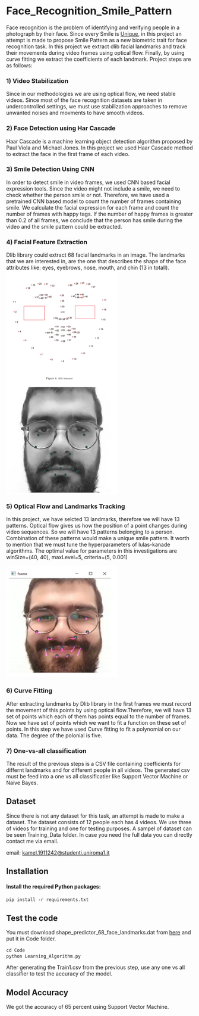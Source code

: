 # Face_Recognition_Smile_Pattern

Face recognition is the problem of identifying and verifying people in a photograph by their face. Since every Smile is [Unique](https://arxiv.org/abs/1802.01873), in this project an attempt is made to propose Smile Pattern as a new biometric trait for face recognition task. In this project we extract dlib facial landmarks and track their movements during video frames using optical flow. Finally, by using curve fitting we extract the coefficients of each landmark. Project steps are as follows:

### 1) Video Stabilization

Since in our methodologies we are using optical flow, we need stable videos. Since most of the face recognition datasets are taken in undercontrolled settings, we must use stabilization approaches to remove unwanted noises and movments to have smooth videos. 

### 2) Face Detection using Har Cascade

Haar Cascade is a machine learning object detection algorithm proposed by Paul Viola and Michael Jones. In this project  we used Haar Cascade method to extract the face in the first frame of each video. 

### 3) Smile Detection Using CNN

In order to detect smile in video frames, we used CNN based facial expression tools. Since the video might not include a smile, we need to check whether the person smile or not. Therefore, we have used a pretrained CNN based model to count the number of frames containing smile. We calculate the facial expression for each frame and count the number of frames with happy tags. If the number of happy frames is greater than 0.2 of all frames, we conclude that the person has smile during the video and the smile pattern could be extracted.

### 4) Facial Feature Extraction

Dlib library could extract 68 facial landmarks in an image. The landmarks that we are interested in, are the one that describes the shape of the face attributes like: eyes, eyebrows, nose, mouth, and chin (13 in totall).
<img  align="center" src="img/Capture2.PNG" width="300" height="300">
<img  align="center" src="img/Capture3.PNG" width="300" height="300">


### 5) Optical Flow and Landmarks Tracking

In this project, we have selcted 13 landmarks, therefore we will have 13 patterns. Optical flow gives us how the position of a point changes during video
sequences. So we will have 13 patterns belonging to a person. Combination of these patterns would make a unique smile pattern. It worth to mention that
we must tune the hyperparameters of lulas-kanade algorithms. The optimal value for parameters in this investigations are winSize=(40, 40), maxLevel=5, criteria=(5, 0.001)

<img src="img/Capture4.PNG" width="300" height="300">

### 6) Curve Fitting

After extracting landmarks by Dlib library in the first frames we must record the movement of this points by using optical flow.Therefore, we will have
13 set of points which each of them has points equal to the number of frames. Now we have set of points which we want to fit a function on these set of points. In this step we have used Curve fitting to fit a polynomial on our data. The degree of the polonial is five.

### 7) One-vs-all classification

The result of the previous steps is a CSV file containing coefficients for differnt landmarks and for different people in all videos. The generated csv must be feed into a 
one vs all classificatier like Support Vector Machine or Naive Bayes.

## Dataset

Since there is not any dataset for this task, an attempt is made to make a dataset. The dataset consists of 12 people each has 4 videos. We use three of videos for training and one for testing purposes. A sampel of dataset can be seen Training_Data folder. In case you need the full data you can directly contact me via email.

email: kamel.1911242@studenti.uniroma1.it

## Installation

#### Install the required Python packages:
```
pip install -r requirements.txt
```


## Test the code

You must download shape_predictor_68_face_landmarks.dat from [here](https://github.com/italojs/facial-landmarks-recognition) and put it in Code folder. 
```
cd Code
python Learning_Algorithm.py
```
After generating the Train1.csv from the previous step, use any one vs all classifier to test the accuracy of the model.

## Model Accuracy

We got the accuracy of 65 percent using Support Vector Machine.
